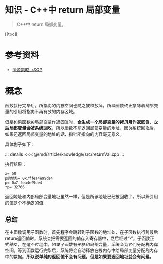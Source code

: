# 知识 - C++中 return 局部变量

> C++中 return 局部变量。

[[toc]]

# 参考资料

* [同源策略（SOP](https://blog.csdn.net/weixin_39485901/article/details/89219646)

# 概念

函数执行完毕后，所指向的内存空间也随之被释放掉，所以函数终止意味着局部变量的引用将指向不再有效的内存区域。

但是如果函数的局部变量作返回值时，**会生成一个局部变量的拷贝用作返回值，之后局部变量会被系统回收**，所以函数不能返回局部变量的地址，因为系统回收后，如果还返回局部变量的地址的话，指针所指向的内容毫无意义。

具体例子如下：

::: details
<<< @/md/article/knowledge/src/returnVal.cpp
::: 

执行结果：

```
x= 50
p的地址= 0x7ffea4e99de4
p= 0x7ffea4e99de4
*p= 32766

```

返回地址和内部局部变量地址虽然一样，但是所该地址已经被回收了，所以解引用的值是个不确定的值

## 总结

在主函数调用子函数时，首先程序会跳转到子函数的地址处，在子函数执行到最后return返回值时，系统会把需要返回的值存入寄存器中，然后经过“}”，子函数正式结束，在这个过程中，如果子函数有形参和局部变量，系统会为它们分配栈内存空间，等到函数运行完毕后，系统将会自动释放在栈内存中给局部变量分配的内存中的数据。**所以说单纯的返回值不会有问题，但是如果要返回地址就会有问题。**
